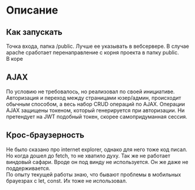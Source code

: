 # Описание

## Как запускать
Точка входа, папка /public. Лучше ее указывать в вебсервере.
В случае apache сработает перенаправление с корня проекта в папку public.  
В коре

## AJAX
По условию не требовалось, но реализовал по своей инициативе. Авторизация и переход между
страницами юзер/админ, происходит обычным способом, а весь набор CRUD операций по AJAX.
Операции AJAX защищены токеном, который генерируется при авторизации. Ни претендует на 
JWT подобный токен, скорее самопридуманная сессия. 

## Крос-браузерность
Не было сказано про internet explorer, однако для него тоже код писал. Но когда дошел до 
fetch, то не хватило духу. Так же не работает виндовый сафари. Вроде он под винду 
не используется. Он же даже не поддерживается.  
По опыту текущей работы знаю, что бывают проблемы в мобильных брауезрах с let, const. Их тоже 
не использовал. 
